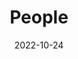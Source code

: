 ---
title: People
date: 2022-10-24

type: landing

sections:
  - block: people
    content:
      title: Meet the Team
      # Choose which groups/teams of users to display.
      #   Edit `user_groups` in each user's profile to add them to one or more of these groups.
      user_groups:
          - Principal Investigator
          - Postdocs
          - Graduate Students
          - Alumni 
          - Research Assistant  


      sort_by: Params.first_name
      sort_ascending: true
    design:
      show_interests: false
      show_role: true
      show_social: true
---